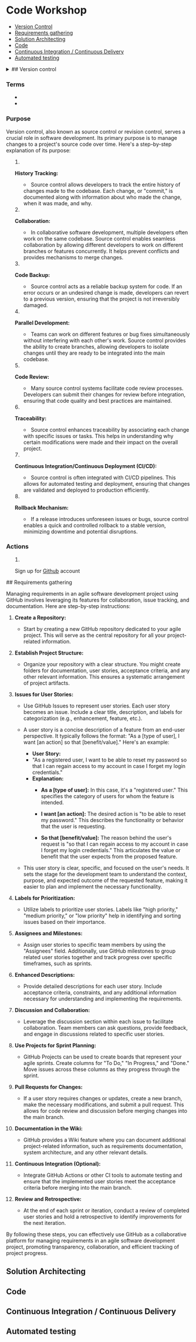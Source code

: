 # Code Workshop
* [Version Control](https://github.com/pdzaffina/code_workshop/blob/main/README.md#version-control)
* [Requirements gathering](https://github.com/pdzaffina/code_workshop/blob/main/README.md#)
* [Solution Architecting](https://github.com/pdzaffina/code_workshop/blob/main/README.md#)
* [Code](https://github.com/pdzaffina/code_workshop/blob/main/README.md#)
* [Continuous Integration / Continuous Delivery](https://github.com/pdzaffina/code_workshop/blob/main/README.md#)
* [Automated testing](https://github.com/pdzaffina/code_workshop/blob/main/README.md#)

<details>
   <summary>
   ## Version control
   
   ### Terms 
   * 
   * 
### Purpose
Version control, also known as source control or revision control, serves a crucial role in software development. Its primary purpose is to manage changes to a project's source code over time. Here's a step-by-step explanation of its purpose:

1. **History Tracking:**
   - Source control allows developers to track the entire history of changes made to the codebase. Each change, or "commit," is documented along with information about who made the change, when it was made, and why.

2. **Collaboration:**
   - In collaborative software development, multiple developers often work on the same codebase. Source control enables seamless collaboration by allowing different developers to work on different branches or features concurrently. It helps prevent conflicts and provides mechanisms to merge changes.

3. **Code Backup:**
   - Source control acts as a reliable backup system for code. If an error occurs or an undesired change is made, developers can revert to a previous version, ensuring that the project is not irreversibly damaged.

4. **Parallel Development:**
   - Teams can work on different features or bug fixes simultaneously without interfering with each other's work. Source control provides the ability to create branches, allowing developers to isolate changes until they are ready to be integrated into the main codebase.

5. **Code Review:**
   - Many source control systems facilitate code review processes. Developers can submit their changes for review before integration, ensuring that code quality and best practices are maintained.

6. **Traceability:**
   - Source control enhances traceability by associating each change with specific issues or tasks. This helps in understanding why certain modifications were made and their impact on the overall project.

7. **Continuous Integration/Continuous Deployment (CI/CD):**
   - Source control is often integrated with CI/CD pipelines. This allows for automated testing and deployment, ensuring that changes are validated and deployed to production efficiently.

8. **Rollback Mechanism:**
   - If a release introduces unforeseen issues or bugs, source control enables a quick and controlled rollback to a stable version, minimizing downtime and potential disruptions.

### Actions
1. Sign up for [Github](https://github.com/) account

   </summary>
</details>
## Requirements gathering


Managing requirements in an agile software development project using GitHub involves leveraging its features for collaboration, issue tracking, and documentation. Here are step-by-step instructions:

1. **Create a Repository:**
   - Start by creating a new GitHub repository dedicated to your agile project. This will serve as the central repository for all your project-related information.

2. **Establish Project Structure:**
   - Organize your repository with a clear structure. You might create folders for documentation, user stories, acceptance criteria, and any other relevant information. This ensures a systematic arrangement of project artifacts.

3. **Issues for User Stories:**
   - Use GitHub Issues to represent user stories. Each user story becomes an issue. Include a clear title, description, and labels for categorization (e.g., enhancement, feature, etc.).
   - A user story is a concise description of a feature from an end-user perspective. It typically follows the format: "As a [type of user], I want [an action] so that [benefit/value]." Here's an example:
     -  **User Story:**
       - "As a registered user, I want to be able to reset my password so that I can regain access to my account in case I forget my login credentials."
     - **Explanation:**
       - **As a [type of user]:** In this case, it's a "registered user." This specifies the category of users for whom the feature is intended.
  
       - **I want [an action]:** The desired action is "to be able to reset my password." This describes the functionality or behavior that the user is requesting.

       - **So that [benefit/value]:** The reason behind the user's request is "so that I can regain access to my account in case I forget my login credentials." This articulates the value or benefit that the user expects from the proposed feature.

    - This user story is clear, specific, and focused on the user's needs. It sets the stage for the development team to understand the context, purpose, and expected outcome of the requested feature, making it easier to plan and implement the necessary functionality.

4. **Labels for Prioritization:**
   - Utilize labels to prioritize user stories. Labels like "high priority," "medium priority," or "low priority" help in identifying and sorting issues based on their importance.

5. **Assignees and Milestones:**
   - Assign user stories to specific team members by using the "Assignees" field. Additionally, use GitHub milestones to group related user stories together and track progress over specific timeframes, such as sprints.

6. **Enhanced Descriptions:**
   - Provide detailed descriptions for each user story. Include acceptance criteria, constraints, and any additional information necessary for understanding and implementing the requirements.

7. **Discussion and Collaboration:**
   - Leverage the discussion section within each issue to facilitate collaboration. Team members can ask questions, provide feedback, and engage in discussions related to specific user stories.

8. **Use Projects for Sprint Planning:**
   - GitHub Projects can be used to create boards that represent your agile sprints. Create columns for "To Do," "In Progress," and "Done." Move issues across these columns as they progress through the sprint.

9. **Pull Requests for Changes:**
   - If a user story requires changes or updates, create a new branch, make the necessary modifications, and submit a pull request. This allows for code review and discussion before merging changes into the main branch.

10. **Documentation in the Wiki:**
    - GitHub provides a Wiki feature where you can document additional project-related information, such as requirements documentation, system architecture, and any other relevant details.

11. **Continuous Integration (Optional):**
    - Integrate GitHub Actions or other CI tools to automate testing and ensure that the implemented user stories meet the acceptance criteria before merging into the main branch.

12. **Review and Retrospective:**
    - At the end of each sprint or iteration, conduct a review of completed user stories and hold a retrospective to identify improvements for the next iteration.

By following these steps, you can effectively use GitHub as a collaborative platform for managing requirements in an agile software development project, promoting transparency, collaboration, and efficient tracking of project progress.

## Solution Architecting
## Code
## Continuous Integration / Continuous Delivery
## Automated testing
